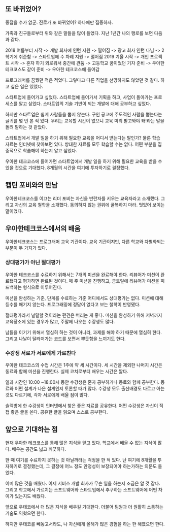 ## 또 바뀌었어?
종잡을 수가 없군. 진로가 또 바뀌었어? 하나에만 집중하자.

가족과 친구들로부터 위와 같은 말들을 많이 들었다. 지난 1년간 나의 행로를 보면 다음과 같다.

2018 여름부터 시작 -> 개발 회사에 인턴 지원 -> 떨어짐 ->  광고 회사 인턴 다님 -> 2학기에 취준함 -> 스타트업에 수 차례 지원 -> 떨어짐 
2019 겨울 시작 -> 개인 프로젝트 시작 -> 혼자 하기 외로워서 중간에 관둠 -> 고등학교 꿈이었던 기자 준비 -> 우아한 테크코스도 같이 준비 -> 우아한 테크코스에 들어감

프로그래머를 꿈꿨던 적은 적었다. 그렇다고 다른 직업을 선망하지도 않았던 것 같다. 하고 싶은 일은 있었다.

스타트업에 들어가고 싶었다. 스타트업에 들어가서 기획을 하고, 사업이 돌아가는 프로세스를 알고 싶었다. 스타트업의 기술 기반이 되는 개발에 대해 공부하고 싶었다.

하지만 스타트업은 쉽게 사람들을 뽑지 않는다. 구인 공고에 주도적인 사람을 뽑는다는 글귀를 몇 번 본 적 있다. 우리는 교육할 시간이 없으니 교육 미리 받고와야 돼!라는 말을 돌려 말하는 것 같았다.

스타트업에서 개발 일을 하기 위해 필요한  교육을 어디서 받는다는 말인가? 물론 학습 자료는 인터넷에 찾아보면 있다. 방대한 자료를 모두 학습할 수는 없다. 어떤 부분을 집중적으로 학습해야 하는지 알고 싶었다.

우아한 테크코스에 들어가면 스타트업에서 개발 일을 하기 위해 필요한 교육을 받을 수 있을 것으로 기대했다. 8개월의 시간을 여기에 투자하기로 결정했다.

## 캡틴 포비와의 만남
우아한테크코스를 이끄는 리더 포비는 자신을 반란자를 키우는 교육자라고 소개했다. 그리고 자신의 교육 철학을 소개했다. 동의하지 않는 권위에 굴복하지 마라. 멋있어 보이는 말이었다.

## 우아한테크코스에서의 배움
우아한테크코스는 프로그래머 교육 기관이다. 교육 기관이지만, 다른 학교와 차별화되는 부분이 두 가지가 있다.

### 상대평가가 아닌 절대평가
우아한 테크코스를 수료하기 위해서는 7개의 미션을 완료해야 한다. 리뷰어가 미션이 완료됐다고 평가하면 완료된 것이다. 매 주 미션을 진행하고, 금토일에 리뷰어가 미션을 피드백하는 형식으로 이루어진다.

미션을 완성하는 기준, 단계를 수료하는 기준 어디에서도 상대평가는 없다. 미션에 대해 등수를 매기지 않는다. 프로그래밍에 정답이 없다고 보는 철학이 반영됐다.

절대평가라서 널럴할 것이라는 편견은 버리는 게 좋다. 미션을 완성하기 위해 저녁까지 교육장소에 있는 경우가 많고, 주말에 나오는 수강생도 많다.

남들을 이기기 위해서 열심히 하는 것이 아니라, 과제를 해야 하기 때문에 열심히 한다. 그리고 나날이 달라져가는 코드를 보면서 뿌듯함을 느끼기도 한다.

### 수강생 서로가 서로에게 가르친다
우아한 테크코스의 수업 시간은 1주에 약 세 시간이다. 세 시간을 제외한 나머지 시간은 동료와 함께 미션을 진행한다. 실제 코치로부터 배우는 시간은 짧다.

일과 시간인 10:00 ~18:00시 동안 수강생은 혼자 공부하거나 동료와 함께 공부한다. 동료와 어떤 설계가 나은 설계인지 토론할 때가 많다. 수강생 모두 출신배경도 다르고 아는 것도 다르기에, 각자 서로에게 배울 점이 많다.

슬랙방에 한 수강생이 인터넷에서 찾은 좋은 자료를 공유한다. 어떤 수강생은 자신이 직접 좋은 글을 쓴다. 공유한 글을 읽으며 스스로 공부한다. 

## 앞으로 기대하는 점
현재 우아한 테크코스를 통해 많은 지식을 얻고 있다. 학교에서 배울 수 없는 지식이 많다. 배우는 공간도 넓고 깨끗하다.

한 때 여기를 수료하지 못하는 것 아닐까라는 걱정을 한 적 있다. 난 여기에 8개월을 투자하기로 결정했는데, 그 결정에 어느 정도 안정성이 보장되어야 하는가하는 의문도 들었다.

이미 많은 것을 배웠다. 이제 서비스 개발 회사가 무슨 일을 하는지 조금은 알 것 같다. 그리고 학교에서 가르치는 소프트웨어와 스타트업에서 추구하는 소프트웨어에 어떤 차이가 있는지도 배웠다. 

앞으로 우테코에서 더 많은 지식을 배우길 기대한다. 더불어 팀원과 더 원활히 소통하는 기술도 익혔으면 한다.

하지만 우테코를 빼놓고서라도, 나 자신에게 올해가 많은 경험을 하는 한 해였으면 한다.









